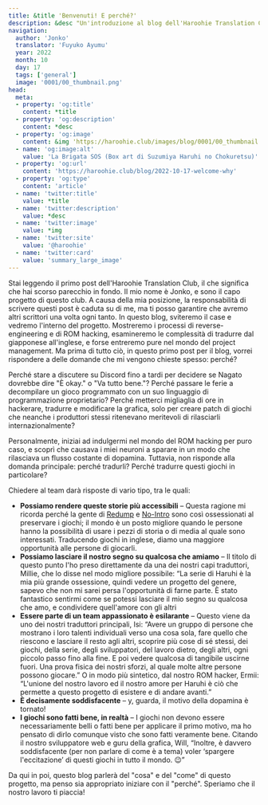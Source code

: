 ```yaml
---
title: &title 'Benvenuti! E perché?'
description: &desc "Un'introduzione al blog dell'Haroohie Translation Club ed una spiegazione dei nostri motivi per tradurre i giochi di Haruhi."
navigation:
  author: 'Jonko'
  translator: 'Fuyuko Ayumu'
  year: 2022
  month: 10
  day: 17
  tags: ['general']
  image: '0001/00_thumbnail.png'
head:
  meta:
  - property: 'og:title'
    content: *title
  - property: 'og:description'
    content: *desc
  - property: 'og:image'
    content: &img 'https://haroohie.club/images/blog/0001/00_thumbnail.png'
  - name: 'og:image:alt'
    value: 'La Brigata SOS (Box art di Suzumiya Haruhi no Chokuretsu)'
  - property: 'og:url'
    content: 'https://haroohie.club/blog/2022-10-17-welcome-why'
  - property: 'og:type'
    content: 'article'
  - name: 'twitter:title'
    value: *title
  - name: 'twitter:description'
    value: *desc
  - name: 'twitter:image'
    value: *img
  - name: 'twitter:site'
    value: '@haroohie'
  - name: 'twitter:card'
    value: 'summary_large_image'
---
```


Stai leggendo il primo post dell'Haroohie Translation Club, il che significa che hai scorso parecchio in fondo. Il mio nome è Jonko, e sono il capo progetto di questo club. A causa della mia posizione, la responsabilità di scrivere questi post è caduta su di me, ma ti posso garantire che avremo altri scrittori una volta ogni tanto. In questo blog, sviteremo il case e vedremo l'interno del progetto. Mostreremo i processi di reverse-engineering e di ROM hacking, esamineremo le complessità di tradurre dal giapponese all'inglese, e forse entreremo pure nel mondo del project management. Ma prima di tutto ciò, in questo primo post per il blog, vorrei rispondere a delle domande che mi vengono chieste spesso: perché?

Perché stare a discutere su Discord fino a tardi per decidere se Nagato dovrebbe dire "È okay." o "Va tutto bene."? Perché passare le ferie a decompilare un gioco programmato con un suo linguaggio di programmazione proprietario? Perché metterci migliaglia di ore in hackerare, tradurre e modificare la grafica, solo per creare patch di giochi che neanche i produttori stessi ritenevano meritevoli di rilasciarli internazionalmente?

Personalmente, iniziai ad indulgermi nel mondo del ROM hacking per puro caso, e scoprì che causava i miei neuroni a sparare in un modo che rilasciava un flusso costante di dopamina. Tuttavia, non risponde alla domanda principale: perché tradurli? Perché tradurre questi giochi in particolare?

Chiedere al team darà risposte di vario tipo, tra le quali:

* **‌Possiamo rendere queste storie più accessibili** – Questa ragione mi ricorda perché la gente di [Redump](http://redump.org/) e [No-Intro](https://no-intro.org/) sono così ossessionati al preservare i giochi; il mondo è un posto migliore quando le persone hanno la possibilità di usare i pezzi di storia o di media al quale sono interessati. Traducendo giochi in inglese, diamo una maggiore opportunità alle persone di giocarli.
* **‌Possiamo lasciare il nostro segno su qualcosa che amiamo** – Il titolo di questo punto l'ho preso direttamente da una dei nostri capi traduttori, Millie, che lo disse nel modo migliore possibile: “La serie di Haruhi è la mia più grande ossessione, quindi vedere un progetto del genere, sapevo che non mi sarei persa l'opportunità di farne parte. È stato fantastico sentirmi come se potessi lasciare il mio segno su qualcosa che amo, e condividere quell'amore con gli altri
* **‌Essere parte di un team appassionato è esilarante** – Questo viene da uno dei nostri traduttori principali, Isi: “Avere un gruppo di persone che mostrano i loro talenti individuali verso una cosa sola, fare quello che riescono e lasciare il resto agli altri, scoprire più cose di sé stessi, dei giochi, della serie, degli sviluppatori, del lavoro dietro, degli altri, ogni piccolo passo fino alla fine. E poi vedere qualcosa di tangibile uscirne fuori. Una prova fisica dei nostri sforzi, al quale molte altre persone possono giocare.” O in modo più sintetico, dal nostro ROM hacker, Ermii: “L'unione del nostro lavoro ed il nostro amore per Haruhi è ciò che permette a questo progetto di esistere e di andare avanti.”
* **‌È decisamente soddisfacente** – y, guarda, il motivo della dopamina è tornato!
* **‌I giochi sono fatti bene, in realtà** – I giochi non devono essere necessariamente belli o fatti bene per applicare il primo motivo, ma ho pensato di dirlo comunque visto che sono fatti veramente bene. Citando il nostro sviluppatore web e guru della grafica, Will, “Inoltre, è davvero soddisfacente (per non parlare di come è a tema) voler ‘spargere l'eccitazione’ di questi giochi in tutto il mondo. 😉”

Da qui in poi, questo blog parlerà del "cosa" e del "come" di questo progetto, ma penso sia appropriato iniziare con il "perché". Speriamo che il nostro lavoro ti piaccia!